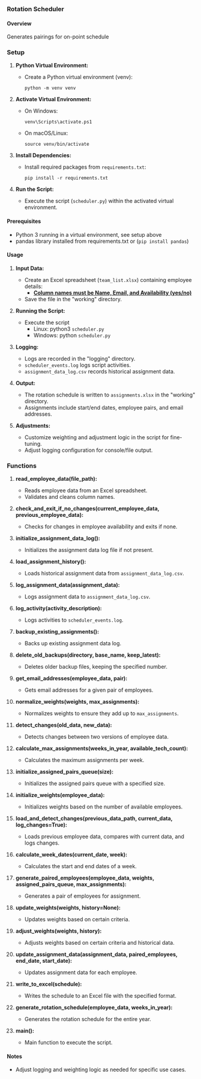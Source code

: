 ### Rotation Scheduler

#### Overview

Generates pairings for on-point schedule

### Setup

1. **Python Virtual Environment:**
   - Create a Python virtual environment (venv):
     ```
     python -m venv venv
     ```

2. **Activate Virtual Environment:**
   - On Windows:
     ```
     venv\Scripts\activate.ps1
     ```
   - On macOS/Linux:
     ```
     source venv/bin/activate
     ```

3. **Install Dependencies:**
   - Install required packages from `requirements.txt`:
     ```
     pip install -r requirements.txt
     ```

4. **Run the Script:**
   - Execute the script (`scheduler.py`) within the activated virtual environment.

#### Prerequisites

- Python 3 running in a virtual environment, see setup above
- pandas library installed from requirements.txt or (`pip install pandas`)

#### Usage

1. **Input Data:**
   - Create an Excel spreadsheet (`team_list.xlsx`) containing employee details:
     - <strong><u>Column names must be Name, Email, and Availability (yes/no)</u></strong>
   - Save the file in the "working" directory.

2. **Running the Script:**
   - Execute the script
        - Linux: python3 `scheduler.py`
        - Windows: python `scheduler.py`

3. **Logging:**
   - Logs are recorded in the "logging" directory.
   - `scheduler_events.log` logs script activities.
   - `assignment_data_log.csv` records historical assignment data.

4. **Output:**
   - The rotation schedule is written to `assignments.xlsx` in the "working" directory.
   - Assignments include start/end dates, employee pairs, and email addresses.

5. **Adjustments:**
   - Customize weighting and adjustment logic in the script for fine-tuning.
   - Adjust logging configuration for console/file output.

### Functions

1. **read_employee_data(file_path):**
   - Reads employee data from an Excel spreadsheet.
   - Validates and cleans column names.

2. **check_and_exit_if_no_changes(current_employee_data, previous_employee_data):**
   - Checks for changes in employee availability and exits if none.

3. **initialize_assignment_data_log():**
   - Initializes the assignment data log file if not present.

4. **load_assignment_history():**
   - Loads historical assignment data from `assignment_data_log.csv`.

5. **log_assignment_data(assignment_data):**
   - Logs assignment data to `assignment_data_log.csv`.

6. **log_activity(activity_description):**
   - Logs activities to `scheduler_events.log`.

7. **backup_existing_assignments():**
   - Backs up existing assignment data log.

8. **delete_old_backups(directory, base_name, keep_latest):**
   - Deletes older backup files, keeping the specified number.

9. **get_email_addresses(employee_data, pair):**
   - Gets email addresses for a given pair of employees.

10. **normalize_weights(weights, max_assignments):**
    - Normalizes weights to ensure they add up to `max_assignments`.

11. **detect_changes(old_data, new_data):**
    - Detects changes between two versions of employee data.

12. **calculate_max_assignments(weeks_in_year, available_tech_count):**
    - Calculates the maximum assignments per week.

13. **initialize_assigned_pairs_queue(size):**
    - Initializes the assigned pairs queue with a specified size.

14. **initialize_weights(employee_data):**
    - Initializes weights based on the number of available employees.

15. **load_and_detect_changes(previous_data_path, current_data, log_changes=True):**
    - Loads previous employee data, compares with current data, and logs changes.

16. **calculate_week_dates(current_date, week):**
    - Calculates the start and end dates of a week.

17. **generate_paired_employees(employee_data, weights, assigned_pairs_queue, max_assignments):**
    - Generates a pair of employees for assignment.

18. **update_weights(weights, history=None):**
    - Updates weights based on certain criteria.

19. **adjust_weights(weights, history):**
    - Adjusts weights based on certain criteria and historical data.

20. **update_assignment_data(assignment_data, paired_employees, end_date, start_date):**
    - Updates assignment data for each employee.

21. **write_to_excel(schedule):**
    - Writes the schedule to an Excel file with the specified format.

22. **generate_rotation_schedule(employee_data, weeks_in_year):**
    - Generates the rotation schedule for the entire year.

23. **main():**
    - Main function to execute the script.

#### Notes

- Adjust logging and weighting logic as needed for specific use cases.